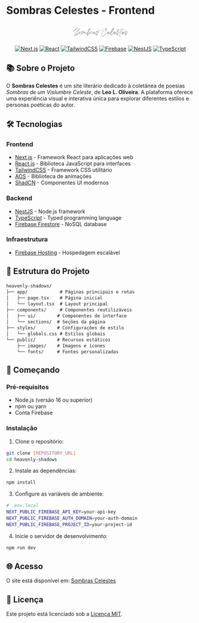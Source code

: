 # Sombras Celestes - Frontend

<div align="center">
  <div align="center" style="padding-top: 10px; padding-bottom: 5px">
    <img src="https://github.com/lloliveiradev/public-assets/raw/main/heavenly-shadows/full_logo.png" alt="Sombras Celestes Logo" width="150"/>
  </div>
  
  [![Next.js](https://img.shields.io/badge/Next.js-000000?style=for-the-badge&logo=next.js&logoColor=white)](https://nextjs.org)
  [![React](https://img.shields.io/badge/React-20232A?style=for-the-badge&logo=react&logoColor=61DAFB)](https://reactjs.org)
  [![TailwindCSS](https://img.shields.io/badge/TailwindCSS-38B2AC?style=for-the-badge&logo=tailwind-css&logoColor=white)](https://tailwindcss.com)
  [![Firebase](https://img.shields.io/badge/Firebase-FFCA28?style=for-the-badge&logo=firebase&logoColor=black)](https://firebase.google.com)
  [![NestJS](https://img.shields.io/badge/NestJS-E0234E?style=for-the-badge&logo=nestjs&logoColor=white)](https://nestjs.com)
  [![TypeScript](https://img.shields.io/badge/TypeScript-007ACC?style=for-the-badge&logo=typescript&logoColor=white)](https://www.typescriptlang.org)
</div>

## 📚 Sobre o Projeto

O **Sombras Celestes** é um site literário dedicado à coletânea de poesias *Sombras de um Vislumbre Celeste*, de **Leo L. Oliveira**. A plataforma oferece uma experiência visual e interativa única para explorar diferentes estilos e personas poéticas do autor.

## 🛠️ Tecnologias

### Frontend
- [Next.js](https://nextjs.org) - Framework React para aplicações web
- [React.js](https://reactjs.org) - Biblioteca JavaScript para interfaces
- [TailwindCSS](https://tailwindcss.com) - Framework CSS utilitário
- [AOS](https://michalsnik.github.io/aos/) - Biblioteca de animações
- [ShadCN](https://ui.shadcn.com) - Componentes UI modernos

### Backend
- [NestJS](https://nestjs.com) - Node.js framework
- [TypeScript](https://www.typescriptlang.org) - Typed programming language
- [Firebase Firestore](https://firebase.google.com/docs/firestore) - NoSQL database

### Infraestrutura
- [Firebase Hosting](https://firebase.google.com/docs/hosting) - Hospedagem escalável

## 🎨 Estrutura do Projeto

```
heavenly-shadows/
├── app/            # Páginas principais e rotas
│   ├── page.tsx    # Página inicial
│   └── layout.tsx  # Layout principal
├── components/     # Componentes reutilizáveis
│   ├── ui/        # Componentes de interface
│   └── sections/  # Seções da página
├── styles/        # Configurações de estilo
│   └── globals.css # Estilos globais
└── public/        # Recursos estáticos
    ├── images/    # Imagens e ícones
    └── fonts/     # Fontes personalizadas
```

## 🚀 Começando

### Pré-requisitos
- Node.js (versão 16 ou superior)
- npm ou yarn
- Conta Firebase

### Instalação

1. Clone o repositório:
```bash
git clone [REPOSITORY_URL]
cd heavenly-shadows
```

2. Instale as dependências:
```bash
npm install
```

3. Configure as variáveis de ambiente:
```bash
# .env.local
NEXT_PUBLIC_FIREBASE_API_KEY=your-api-key
NEXT_PUBLIC_FIREBASE_AUTH_DOMAIN=your-auth-domain
NEXT_PUBLIC_FIREBASE_PROJECT_ID=your-project-id
```

4. Inicie o servidor de desenvolvimento:
```bash
npm run dev
```

## 🌐 Acesso

O site está disponível em: [Sombras Celestes](https://heavenly-shadows.web.app/)

## 📄 Licença

Este projeto está licenciado sob a [Licença MIT](LICENSE).
